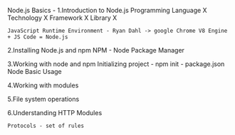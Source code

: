 Node.js Basics -
1.Introduction to Node.js
    Programming Language X Technology X Framework X Library X 

    JavaScript Runtime Environment - Ryan Dahl -> google Chrome V8 Engine + JS Code = Node.js

2.Installing Node.js and npm
  NPM - Node Package Manager


3.Working with node and npm 
    Initializing project - npm init - package.json
    Node Basic Usage 


4.Working with modules


5.File system operations

6.Understanding HTTP Modules

    Protocols - set of rules